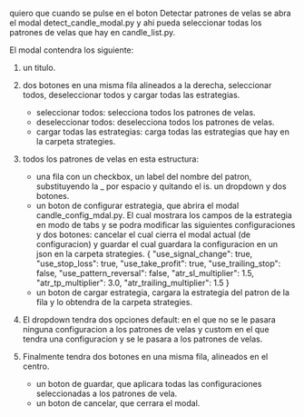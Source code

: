 
quiero que cuando se pulse en el boton Detectar patrones de velas se abra el modal detect_candle_modal.py y ahi pueda seleccionar todas los patrones de velas que hay en candle_list.py.

El modal contendra los siguiente:

1. un titulo.
2. dos botones en una misma fila alineados a la derecha, seleccionar todos,  deseleccionar todos y cargar todas las estrategias.
    - seleccionar todos: selecciona todos los patrones de velas.
    - deseleccionar todos: deselecciona todos los patrones de velas.
    - cargar todas las estrategias: carga todas las estrategias que hay en la carpeta strategies.
3. todos los patrones de velas en esta estructura:
    - una fila con un checkbox, un label del nombre del patron, substituyendo la _ por espacio y quitando el is. un dropdown y dos botones.
    - un boton de configurar estrategia, que abrira el modal candle_config_mdal.py. El cual mostrara los campos de la estrategia en modo de tabs y se podra modificar las siguientes configuraciones y dos botones: cancelar el cual cierra el modal actual (de configuracion) y guardar el cual guardara la configuracion en un json en la carpeta strategies.
        {
            "use_signal_change": true,
            "use_stop_loss": true,
            "use_take_profit": true,
            "use_trailing_stop": false,
            "use_pattern_reversal": false,
            "atr_sl_multiplier": 1.5,
            "atr_tp_multiplier": 3.0,
            "atr_trailing_multiplier": 1.5
        }
    - un boton de cargar estrategia, cargara la estrategia del patron de la fila y lo obtendra de la carpeta strategies.   

4. El dropdown tendra dos opciones default: en el que no se le pasara ninguna configuracion a los patrones de velas y custom en el que tendra una configuracion y se le pasara a los patrones de velas.

5. Finalmente tendra dos botones en una misma fila, alineados en el centro. 
    - un boton de guardar, que aplicara todas las configuraciones seleccionadas a los patrones de vela.
    - un boton de cancelar, que cerrara el modal.
